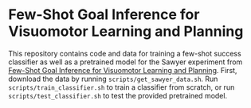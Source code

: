 # Few-Shot Goal Inference for Visuomotor Learning and Planning

This repository contains code and data for training a few-shot success classifier as well as a pretrained model for the Sawyer experiment from <a href="https://arxiv.org/abs/1810.00482">Few-Shot Goal Inference for Visuomotor Learning and Planning</a>. First, download the data by running `scripts/get_sawyer_data.sh`. Run `scripts/train_classifier.sh` to train a classifier from scratch, or run `scripts/test_classifier.sh` to test the provided pretrained model. 
